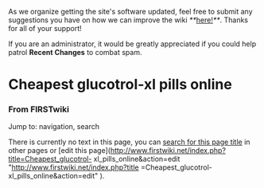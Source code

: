 As we organize getting the site's software updated, feel free to submit any
suggestions you have on how we can improve the wiki
_**_[here!](/index.php/User:Hallry/Suggestions "User:Hallry/Suggestions"
)_**_. Thanks for all of your support!

If you are an administrator, it would be greatly appreciated if you could help
patrol **Recent Changes** to combat spam.

# Cheapest glucotrol-xl pills online

### From FIRSTwiki

Jump to: navigation, search

There is currently no text in this page, you can [search for this page
title](/index.php/Special:Search/Cheapest_glucotrol-xl_pills_online
"Special:Search/Cheapest glucotrol-xl pills online" ) in other pages or [edit
this page](http://www.firstwiki.net/index.php?title=Cheapest_glucotrol-
xl_pills_online&action=edit "http://www.firstwiki.net/index.php?title
=Cheapest_glucotrol-xl_pills_online&action=edit" ).

